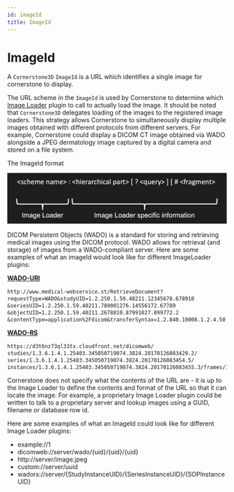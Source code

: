 ```yaml
---
id: imageId
title: ImageId
---
```


# ImageId

A `Cornerstone3D` `ImageId` is a URL which identifies a single image for cornerstone to display.

The URL scheme in the `ImageId` is used by Cornerstone to determine which [Image Loader](./imageLoader.md) plugin to call to actually load the image.
It should be noted that `Cornerstone3D` delegates loading of the images to the registered image loaders.
This strategy allows Cornerstone to simultaneously display multiple images obtained with different protocols from different servers. For example, Cornerstone could display a DICOM CT image obtained via WADO alongside a JPEG dermatology image captured by a digital camera and stored on a file system.

The ImageId format

![image-id-format](./../../assets/image-id-format.png)

DICOM Persistent Objects (WADO) is a standard for storing and retrieving medical images using the DICOM protocol.
WADO allows for retrieval (and storage) of images from a WADO-compliant server. Here are some examples of what an
imageId would look like for different ImageLoader plugins:

[**WADO-URI**](https://dicom.nema.org/dicom/2013/output/chtml/part18/sect_6.2.html)

```
http://www.medical-webservice.st/RetrieveDocument?
requestType=WADO&studyUID=1.2.250.1.59.40211.12345678.678910
&seriesUID=1.2.250.1.59.40211.789001276.14556172.67789
&objectUID=1.2.250.1.59.40211.2678810.87991027.899772.2
&contentType=application%2Fdicom&transferSyntax=1.2.840.10008.1.2.4.50

```

[**WADO-RS**](https://dicom.nema.org/dicom/2013/output/chtml/part18/sect_6.5.html)

```
https://d3t6nz73ql33tx.cloudfront.net/dicomweb/
studies/1.3.6.1.4.1.25403.345050719074.3824.20170126083429.2/
series/1.3.6.1.4.1.25403.345050719074.3824.20170126083454.5/
instances/1.3.6.1.4.1.25403.345050719074.3824.20170126083455.3/frames/1
```

Cornerstone does not specify what the contents of the URL are - it is up to the Image Loader to define the contents and format of the URL so that it can locate the image. For example, a proprietary Image Loader plugin could be written to talk to a proprietary server and lookup images using a GUID, filename or database row id.

Here are some examples of what an ImageId could look like for different Image Loader plugins:

- example://1
- dicomweb://server/wado/{uid}/{uid}/{uid}
- http://server/image.jpeg
- custom://server/uuid
- wadors://server/{StudyInstanceUID}/{SeriesInstanceUID}/{SOPInstanceUID}
